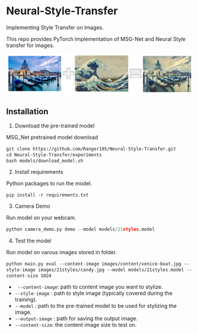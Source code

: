 # Neural-Style-Transfer
Implementing Style Transfer on Images.

This repo provides PyTorch Implementation of MSG-Net and Neural Style transfer for images.

<img src="https://github.com/Ranger105/Neural-Style-Transfer/blob/master/exampl.png">


## Installation
1. Download the pre-trained model

MSG_Net pretrained model download
```
git clone https://github.com/Ranger105/Neural-Style-Transfer.git
cd Neural-Style-Transfer/experiments
bash models/download_model.sh
```
2. Install requirements

  Python packages to run the model.
```
pip install -r requirements.txt
```
3. Camera Demo

  Run model on your webcam.
``` python
python camera_demo.py demo --model models/21styles.model
```

4. Test the model

Run model on varous images stored in folder.
``` 
python main.py eval --content-image images/content/venice-boat.jpg --style-image images/21styles/candy.jpg --model models/21styles.model --content-size 1024
```
  
- ``` --content-image```: path to content image you want to stylize.
- ```--style-image```  : path to style image (typically covered during the training).
- ```--model```        : path to the pre-trained model to be used for stylizing the image.
- ```--output-image``` : path for saving the output image.
- ```--content-size```: the content image size to test on.
